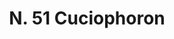 ---
title: "N. 51 Cuciophoron"
permalink: "/edition/plant051/"
plant-name: "N. 51"
plant-number: "051"
plant-xml: "/assets/xml/plant051.xml"
plant-img1: "/assets/img/plant051_verso.jpg"
plant-img2: "/assets/img/plant051.jpg"
plant-title: "N. 51 Cuciophoron"
plant-wfo-link: "http://www.worldfloraonline.org/taxon/wfo-0000216304"
plant-kew-link: "https://powo.science.kew.org/taxon/urn:lsid:ipni.org:names:667540-1"
plant-taxon-content: "Hyphaene Thebaica Mart."
layout: single-xml
---